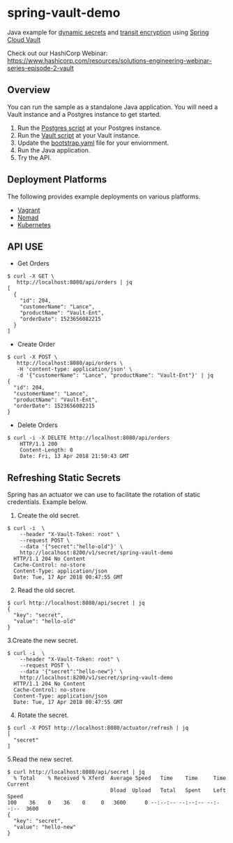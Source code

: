 # spring-vault-demo

Java example for [dynamic secrets](https://www.vaultproject.io/intro/getting-started/dynamic-secrets.html) and [transit encryption](https://www.vaultproject.io/docs/secrets/transit/) using [Spring Cloud Vault](https://cloud.spring.io/spring-cloud-vault)

Check out our HashiCorp Webinar: https://www.hashicorp.com/resources/solutions-engineering-webinar-series-episode-2-vault

## Overview

You can run the sample as a standalone Java application. You will need a Vault instance and a Postgres instance to get started.

1. Run the [Postgres script](scripts/postgres.sql) at your Postgres instance.
2. Run the [Vault script](scripts/vault.sh) at your Vault instance.
3. Update the [bootstrap.yaml](bootstrap.yaml) file for your enviornment.
4. Run the Java application.
5. Try the API.

## Deployment Platforms
The following provides example deployments on various platforms.
- [Vagrant](vagrant-local)
- [Nomad](nomad)
- [Kubernetes](kubernetes)


## API USE

- Get Orders
```
$ curl -X GET \
   http://localhost:8080/api/orders | jq
[
  {
    "id": 204,
    "customerName": "Lance",
    "productName": "Vault-Ent",
    "orderDate": 1523656082215
  }
]
```
- Create Order
```
$ curl -X POST \
   http://localhost:8080/api/orders \
   -H 'content-type: application/json' \
   -d '{"customerName": "Lance", "productName": "Vault-Ent"}' | jq
{
  "id": 204,
  "customerName": "Lance",
  "productName": "Vault-Ent",
  "orderDate": 1523656082215
}
```
- Delete Orders
```
$ curl -i -X DELETE http://localhost:8080/api/orders
    HTTP/1.1 200
    Content-Length: 0
    Date: Fri, 13 Apr 2018 21:50:43 GMT
```

## Refreshing Static Secrets
Spring has an actuator we can use to facilitate the rotation of static credentials. Example below.

1. Create the old secret.
```
$ curl -i  \
    --header "X-Vault-Token: root" \
    --request POST \
    --data '{"secret":"hello-old"}' \
    http://localhost:8200/v1/secret/spring-vault-demo
  HTTP/1.1 204 No Content
  Cache-Control: no-store
  Content-Type: application/json
  Date: Tue, 17 Apr 2018 00:47:55 GMT
```

2. Read the old secret.
```
$ curl http://localhost:8080/api/secret | jq
{
  "key": "secret",
  "value": "hello-old"
}
```

3.Create the new secret.
```
$ curl -i  \
    --header "X-Vault-Token: root" \
    --request POST \
    --data '{"secret":"hello-new"}' \
    http://localhost:8200/v1/secret/spring-vault-demo
  HTTP/1.1 204 No Content
  Cache-Control: no-store
  Content-Type: application/json
  Date: Tue, 17 Apr 2018 00:47:55 GMT
```

4. Rotate the secret.
```
$ curl -X POST http://localhost:8080/actuator/refresh | jq
[
  "secret"
]
```

5.Read the new secret.
```
$ curl http://localhost:8080/api/secret | jq
  % Total    % Received % Xferd  Average Speed   Time    Time     Time  Current
                                 Dload  Upload   Total   Spent    Left  Speed
100    36    0    36    0     0   3600      0 --:--:-- --:--:-- --:--:--  3600
{
  "key": "secret",
  "value": "hello-new"
}
```
